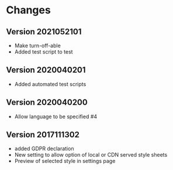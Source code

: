 # Changes

## Version 2021052101

- Make turn-off-able
- Added test script to test
## Version 2020040201

- Added automated test scripts
## Version 2020040200

- Allow language to be specified #4

## Version 2017111302
*  added GDPR declaration
*  New setting to allow option of local or CDN served style sheets
*  Preview of selected style in settings page
